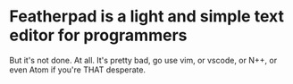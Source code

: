 Featherpad is a light and simple text editor for programmers
============================================================

But it's not done. At all. It's pretty bad, go use vim, or vscode, or N++, or even Atom if you're THAT desperate.

